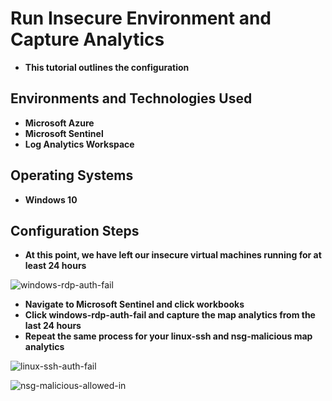 <h1>Run Insecure Environment and Capture Analytics</h1>

- <b>This tutorial outlines the configuration </b>

<h2>Environments and Technologies Used</h2>

- <b>Microsoft Azure</b> 
- <b>Microsoft Sentinel</b>
- <b>Log Analytics Workspace</b>

<h2>Operating Systems</h2>

- <b>Windows 10</b>

<h2>Configuration Steps</h2>

- <b>At this point, we have left our insecure virtual machines running for at least 24 hours</b>

![windows-rdp-auth-fail](https://github.com/user-attachments/assets/e8294af7-fdea-40e1-ba22-9a141f5f0f01)
- <b>Navigate to Microsoft Sentinel and click workbooks</b>
- <b>Click windows-rdp-auth-fail and capture the map analytics from the last 24 hours</b>
- <b>Repeat the same process for your linux-ssh and nsg-malicious map analytics</b>

![linux-ssh-auth-fail](https://github.com/user-attachments/assets/73c2afab-5799-4489-834d-d933472bc70c)


![nsg-malicious-allowed-in](https://github.com/user-attachments/assets/feafa721-e614-436c-bcdf-2b13560c2637)
